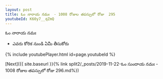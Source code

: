 ```yaml
---
layout: post
title: ఓం నారాయ నమః  - 1008 రోజుల తపస్సులో రోజు  295
youtubeId: K60y7__qZmQ
---
```

 
 
 ఓం నారాయ నమః  
 
 -  ఎవరు కోరిక నుండి ఏమీ తీసుకోరు 
 
  
 
  
 
 
 
 
 
 


{% include youtubePlayer.html id=page.youtubeId %}
 
[Next]({{ site.baseurl }}{% link  split2/_posts/2019-11-22-ఓం సుందాయ నమః  - 1008 రోజుల తపస్సులో రోజు  296.md%})
 
